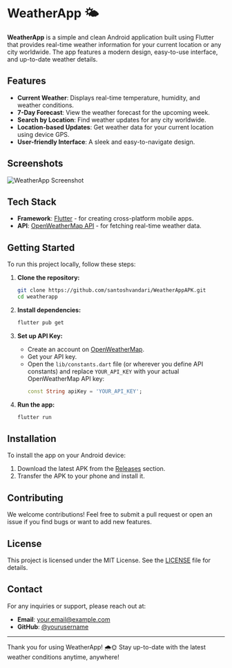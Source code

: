 # WeatherApp 🌤️

**WeatherApp** is a simple and clean Android application built using Flutter that provides real-time weather information for your current location or any city worldwide. The app features a modern design, easy-to-use interface, and up-to-date weather details.

## Features
- **Current Weather**: Displays real-time temperature, humidity, and weather conditions.
- **7-Day Forecast**: View the weather forecast for the upcoming week.
- **Search by Location**: Find weather updates for any city worldwide.
- **Location-based Updates**: Get weather data for your current location using device GPS.
- **User-friendly Interface**: A sleek and easy-to-navigate design.

## Screenshots
![WeatherApp Screenshot](screenshot.png)

## Tech Stack
- **Framework**: [Flutter](https://flutter.dev/) - for creating cross-platform mobile apps.
- **API**: [OpenWeatherMap API](https://openweathermap.org/api) - for fetching real-time weather data.

## Getting Started
To run this project locally, follow these steps:

1. **Clone the repository:**
    ```bash
    git clone https://github.com/santoshvandari/WeatherAppAPK.git
    cd weatherapp
    ```

2. **Install dependencies:**
    ```bash
    flutter pub get
    ```

3. **Set up API Key:**
   - Create an account on [OpenWeatherMap](https://home.openweathermap.org/users/sign_up).
   - Get your API key.
   - Open the `lib/constants.dart` file (or wherever you define API constants) and replace `YOUR_API_KEY` with your actual OpenWeatherMap API key:
     ```dart
     const String apiKey = 'YOUR_API_KEY';
     ```

4. **Run the app:**
    ```bash
    flutter run
    ```

## Installation
To install the app on your Android device:
1. Download the latest APK from the [Releases](https://github.com/yourusername/weatherapp/releases) section.
2. Transfer the APK to your phone and install it.

## Contributing
We welcome contributions! Feel free to submit a pull request or open an issue if you find bugs or want to add new features.

## License
This project is licensed under the MIT License. See the [LICENSE](LICENSE) file for details.

## Contact
For any inquiries or support, please reach out at:
- **Email**: your.email@example.com
- **GitHub**: [@yourusername](https://github.com/yourusername)

---

Thank you for using WeatherApp! 🌧️🌞 Stay up-to-date with the latest weather conditions anytime, anywhere!
